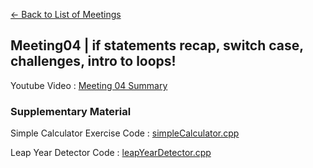 [<- Back to List of Meetings](./../..)

## Meeting04 | if statements recap, switch case, challenges, intro to loops!

Youtube Video : [Meeting 04 Summary](https://www.youtube.com/watch?v=2i8vG8TV71I)

### Supplementary Material

Simple Calculator Exercise Code : [simpleCalculator.cpp](./simpleCalculator.cpp)

Leap Year Detector Code : [leapYearDetector.cpp](./leapYearDetector.cpp)
